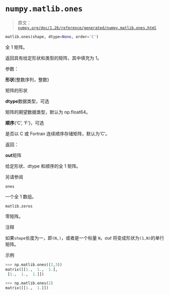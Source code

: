 # `numpy.matlib.ones`

> 原文：[`numpy.org/doc/1.26/reference/generated/numpy.matlib.ones.html`](https://numpy.org/doc/1.26/reference/generated/numpy.matlib.ones.html)

```py
matlib.ones(shape, dtype=None, order='C')
```

全 1 矩阵。

返回具有给定形状和类型的矩阵，其中填充为 1。

参数：

**形状**{整数序列，整数}

矩阵的形状

**dtype**数据类型，可选

矩阵的期望数据类型，默认为 np.float64。

**顺序**{‘C’, ‘F’}，可选

是否以 C 或 Fortran 连续顺序存储矩阵，默认为‘C’。

返回：

**out**矩阵

给定形状、dtype 和顺序的全 1 矩阵。

另请参阅

`ones`

一个全 1 数组。

`matlib.zeros`

零矩阵。

注释

如果`shape`长度为一，即`(N,)`，或者是一个标量 `N`，*out* 将变成形状为`(1,N)`的单行矩阵。

示例

```py
>>> np.matlib.ones((2,3))
matrix([[1.,  1.,  1.],
 [1.,  1.,  1.]]) 
```

```py
>>> np.matlib.ones(2)
matrix([[1.,  1.]]) 
```
